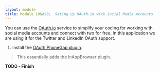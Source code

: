 ```yaml
---
layout: module
title: Module 10&#58;  Seting Up OAuth.io with Social Media Accounts
---
```

You can use the [OAuth.io](https://oauth.io/) service to simplify your coding for working with social media accounts and connect with two for free. In this
application we are using it for the Twitter and LinkedIn OAuth support. 

1. Install the [OAuth PhoneGap plugin](https://github.com/oauth-io/oauth-phonegap). 


>This essentially adds the InAppBrowser plugin. 



**TODO - Finish**